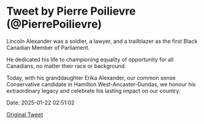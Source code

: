 # Tweet by Pierre Poilievre (@PierrePoilievre)

Lincoln Alexander was a soldier, a lawyer, and a trailblazer as the first Black Canadian Member of Parliament.

He dedicated his life to championing equality of opportunity for all Canadians, no matter their race or background.

Today, with his granddaughter Erika Alexander, our common sense Conservative candidate in Hamilton West-Ancaster-Dundas, we honour his extraordinary legacy and celebrate his lasting impact on our country.

Date: 2025-01-22 02:51:02

[Original Tweet](https://x.com/PierrePoilievre/status/1881897332981268889)
